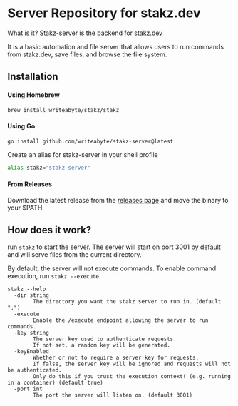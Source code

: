 # Server Repository for stakz.dev

What is it? Stakz-server is the backend for [stakz.dev](https://stakz.dev)

It is a basic automation and file server that allows users to run commands from stakz.dev, save files, and browse the file system.

## Installation

#### Using Homebrew

```bash
brew install writeabyte/stakz/stakz
```

#### Using Go
```bash
go install github.com/writeabyte/stakz-server@latest 
```
Create an alias for stakz-server in your shell profile
```bash
alias stakz="stakz-server"
```

#### From Releases
Download the latest release from the [releases page](https://github.com/writeabyte/stakz-server/releases) and move the binary to your $PATH


## How does it work?

run `stakz` to start the server. The server will start on port 3001 by default and will serve files from the current directory.

By default, the server will not execute commands. To enable command execution, run `stakz --execute`.

```
stakz --help
  -dir string
        The directory you want the stakz server to run in. (default ".")
  -execute
        Enable the /execute endpoint allowing the server to run commands.
  -key string
        The server key used to authenticate requests. 
        If not set, a random key will be generated.
  -keyEnabled
        Whether or not to require a server key for requests. 
        If false, the server key will be ignored and requests will not be authenticated. 
        Only do this if you trust the execution context! (e.g. running in a container) (default true)
  -port int
        The port the server will listen on. (default 3001)
```
